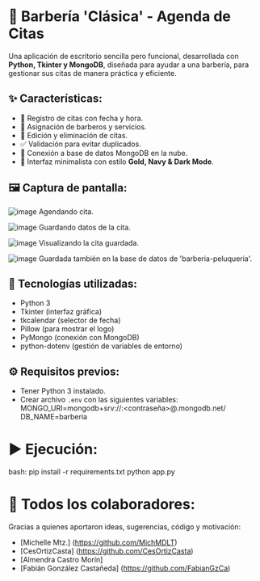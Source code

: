 # 💈 Barbería 'Clásica' - Agenda de Citas

Una aplicación de escritorio sencilla pero funcional,
desarrollada con **Python, Tkinter y MongoDB**, 
diseñada para ayudar a una barbería, 
para gestionar sus citas de manera práctica y eficiente.


## ✨ Características:
- 📅 Registro de citas con fecha y hora.
- 🧍 Asignación de barberos y servicios.
- 🔁 Edición y eliminación de citas.
- ✅ Validación para evitar duplicados.
- 💾 Conexión a base de datos MongoDB en la nube.
- 🎨 Interfaz minimalista con estilo **Gold, Navy & Dark Mode**.


## 🖼️ Captura de pantalla:
![image](https://github.com/user-attachments/assets/8d614c50-3235-43dc-b312-e4dc7d6e2b35)
Agendando cita.

![image](https://github.com/user-attachments/assets/3d9a80ea-7137-41ee-b09e-5edc1b16cb3e)
Guardando datos de la cita.

![image](https://github.com/user-attachments/assets/babf534f-f659-4ef6-8563-5bc02a091cc1)
Visualizando la cita guardada.

![image](https://github.com/user-attachments/assets/8be4b644-beac-4377-9ce3-8b470b7a58d1)
Guardada también en la base de datos de 'barberia-peluqueria'.


## 🚀 Tecnologías utilizadas:
- Python 3
- Tkinter (interfaz gráfica)
- tkcalendar (selector de fecha)
- Pillow (para mostrar el logo)
- PyMongo (conexión con MongoDB)
- python-dotenv (gestión de variables de entorno)


## ⚙️ Requisitos previos:
- Tener Python 3 instalado.
- Crear archivo `.env` con las siguientes variables:
MONGO_URI=mongodb+srv://<usuario>:<contraseña>@<cluster>.mongodb.net/
DB_NAME=barberia


# ▶️ Ejecución:
bash:
pip install -r requirements.txt
python app.py


# 👥 Todos los colaboradores:
Gracias a quienes aportaron ideas, sugerencias, código y motivación:

- [Michelle Mtz.] (https://github.com/MichMDLT)
- [CesOrtizCasta] (https://github.com/CesOrtizCasta)
- [Almendra Castro Morín]
- [Fabián González Castañeda] (https://github.com/FabianGzCa)
